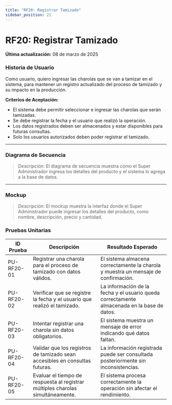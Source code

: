 ```yaml
---
title: "RF20: Registrar Tamizado"  
sidebar_position: 21
---
```


# RF20: Registrar Tamizado

**Última actualización:** 08 de marzo de 2025

### Historia de Usuario
Como usuario, quiero ingresar las charolas que se van a tamizar en el sistema, para mantener un registro actualizado del proceso de tamizado y su impacto en la producción.

  **Criterios de Aceptación:**
  - El sistema debe permitir seleccionar e ingresar las charolas que serán tamizadas.
  - Se debe registrar la fecha y el usuario que realizó la operación.
  - Los datos registrados deben ser almacenados y estar disponibles para futuras consultas.
  - Solo los usuarios autorizados deben poder registrar el tamizado.

---

### Diagrama de Secuencia

> *Descripción*: El diagrama de secuencia muestra cómo el Super Administrador ingresa los detalles del producto y el sistema lo agrega a la base de datos.

---

### Mockup

> *Descripción*: El mockup muestra la interfaz donde el Super Administrador puede ingresar los detalles del producto, como nombre, descripción, precio y cantidad.

### Pruebas Unitarias 
| ID Prueba  | Descripción                                               | Resultado Esperado  |
|------------|-----------------------------------------------------------|---------------------|
| PU-RF20-01 | Registrar una charola para el proceso de tamizado con datos válidos. | El sistema almacena correctamente la charola y muestra un mensaje de confirmación. |
| PU-RF20-02 | Verificar que se registre la fecha y el usuario que realizó el tamizado. | La información de la fecha y el usuario queda correctamente almacenada en la base de datos. |
| PU-RF20-03 | Intentar registrar una charola sin datos obligatorios.    | El sistema muestra un mensaje de error indicando qué datos faltan. |
| PU-RF20-04 | Validar que los registros de tamizado sean accesibles en consultas futuras. | La información registrada puede ser consultada posteriormente sin inconsistencias. |
| PU-RF20-05 | Evaluar el tiempo de respuesta al registrar múltiples charolas simultáneamente. | El sistema procesa correctamente la operación sin afectar el rendimiento. |
